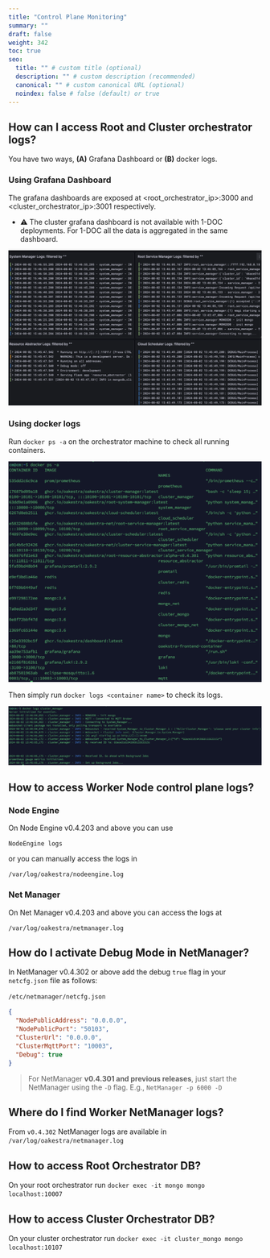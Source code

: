 ```yaml
---
title: "Control Plane Monitoring"
summary: ""
draft: false
weight: 342
toc: true
seo:
  title: "" # custom title (optional)
  description: "" # custom description (recommended)
  canonical: "" # custom canonical URL (optional)
  noindex: false # false (default) or true
---
```


## How can I access Root and Cluster orchestrator logs?

You have two ways, **(A)** Grafana Dashboard or **(B)** docker logs.

### Using Grafana Dashboard

The grafana dashboards are exposed at <root_orchestrator_ip>:3000 and <cluster_orchestrator_ip>:3001 respectively. 

- ⚠️ The cluster grafana dashboard is not available with 1-DOC deployments. For 1-DOC all the data is aggregated in the same dashboard. 

![](control-plane-grafanalogs.png)

### Using docker logs 

Run `docker ps -a` on the orchestrator machine to check all running containers. 

![](control-plane-docker-logs-1.png)

Then simply run `docker logs <container name>` to check its logs. 

![](control-plane-docker-logs-2.png)

## How to access Worker Node control plane logs?


### Node Engine 
On Node Engine v0.4.203 and above you can use 

```
NodeEngine logs
```

or you can manually access the logs in 

```
/var/log/oakestra/nodeengine.log
```

### Net Manager

On Net Manager v0.4.203 and above you can access the logs at 

```
/var/log/oakestra/netmanager.log
```

## How do I activate Debug Mode in NetManager? 

In NetManager v0.4.302 or above add the debug `true` flag in your `netcfg.json` file as follows:

`/etc/netmanager/netcfg.json`
```json
{
  "NodePublicAddress": "0.0.0.0",
  "NodePublicPort": "50103",
  "ClusterUrl": "0.0.0.0",
  "ClusterMqttPort": "10003",
  "Debug": true
}
```

> For NetManager **v0.4.301 and previous releases**, just start the NetManager using the `-D` flag.
> E.g., `NetManager -p 6000 -D`

## Where do I find Worker NetManager logs? 

From `v0.4.302` NetManager logs are available in `/var/log/oakestra/netmanager.log`

## How to access Root Orchestrator DB?

On your root orchestrator run `docker exec -it mongo mongo localhost:10007`

## How to access Cluster Orchestrator DB?

On your cluster orchestrator run `docker exec -it cluster_mongo mongo localhost:10107`

